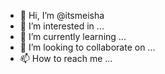 - 👋 Hi, I’m @itsmeisha
- 👀 I’m interested in ...
- 🌱 I’m currently learning ...
- 💞️ I’m looking to collaborate on ...
- 📫 How to reach me ...

<!---
itsmeisha/itsmeisha is a ✨ special ✨ repository because its `README.md` (this file) appears on your GitHub profile.
You can click the Preview link to take a look at your changes.
--->
